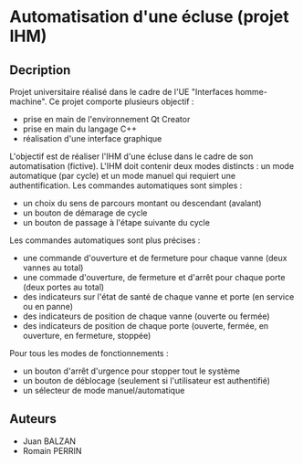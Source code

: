 # Automatisation d'une écluse (projet IHM)

## Decription
Projet universitaire réalisé dans le cadre de l'UE "Interfaces homme-machine".
Ce projet comporte plusieurs objectif :
* prise en main de l'environnement Qt Creator
* prise en main du langage C++
* réalisation d'une interface graphique

L'objectif est de réaliser l'IHM d'une écluse dans le cadre de son automatisation (fictive).
L'IHM doit contenir deux modes distincts : un mode automatique (par cycle) et un mode manuel qui requiert une authentification.
Les commandes automatiques sont simples :
* un choix du sens de parcours montant ou descendant (avalant)
* un bouton de démarage de cycle
* un bouton de passage à l'étape suivante du cycle

Les commandes automatiques sont plus précises :
* une commande d'ouverture et de fermeture pour chaque vanne (deux vannes au total)
* une commade d'ouverture, de fermeture et d'arrêt pour chaque porte (deux portes au total)
* des indicateurs sur l'état de santé de chaque vanne et porte (en service ou en panne)
* des indicateurs de position de chaque vanne (ouverte ou fermée)
* des indicateurs de position de chaque porte (ouverte, fermée, en ouverture, en fermeture, stoppée)

Pour tous les modes de fonctionnements :
* un bouton d'arrêt d'urgence pour stopper tout le système
* un bouton de déblocage (seulement si l'utilisateur est authentifié)
* un sélecteur de mode manuel/automatique

## Auteurs
* Juan BALZAN
* Romain PERRIN